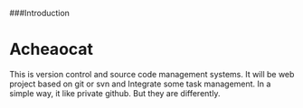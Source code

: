 
###Introduction
# Acheaocat
This is version control and source code management systems. It will be web project based on git or svn and Integrate some task management. In a simple way, it like private github. But they are differently.
